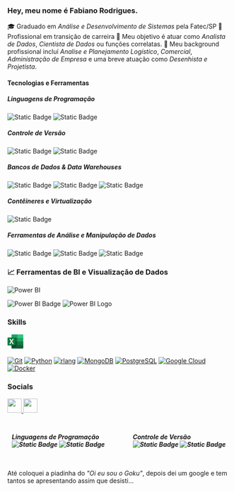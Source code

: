 ### Hey, meu nome é Fabiano Rodrigues.


:mortar_board: Graduado em _Análise e Desenvolvimento de Sistemas_ pela Fatec/SP
:briefcase: Profissional em transição de carreira
:dart: Meu objetivo é atuar como _Analista de Dados_, _Cientista de Dados_ ou funções correlatas.
:star2: Meu background profissional incluí _Analise e Planejamento Logístico_, _Comercial_, _Administração de Empresa_ e uma breve atuação como _Desenhista e Projetista_. 

#### Tecnologias e Ferramentas

##### Linguagens de Programação  
![Static Badge](https://img.shields.io/badge/Python-gold?style=for-the-badge&logo=python&logoColor=white&labelColor=black) ![Static Badge](https://img.shields.io/badge/R-gold?style=for-the-badge&logo=R&logoColor=white&labelColor=black)

##### Controle de Versão  
![Static Badge](https://img.shields.io/badge/Git-gold?style=for-the-badge&logo=git&logoColor=white&labelColor=black) ![Static Badge](https://img.shields.io/badge/GitHub-gold?style=for-the-badge&logo=github&logoColor=white&labelColor=black)

##### Bancos de Dados & Data Warehouses  
![Static Badge](https://img.shields.io/badge/Postgre%20sql-gold?style=for-the-badge&logo=postgresql&logoColor=white&labelColor=black) ![Static Badge](https://img.shields.io/badge/mongodb-gold?style=for-the-badge&logo=mongodb&logoColor=white&labelColor=black) ![Static Badge](https://img.shields.io/badge/bigquery-gold?style=for-the-badge&logo=googlebigquery&logoColor=white&labelColor=black)

##### Contêineres e Virtualização  
![Static Badge](https://img.shields.io/badge/docker-gold?style=for-the-badge&logo=Docker&logoColor=white&labelColor=black)

##### Ferramentas de Análise e Manipulação de Dados
![Static Badge](https://img.shields.io/badge/Pandas-gold?style=for-the-badge&logo=Pandas&logoColor=white&labelColor=black)
![Static Badge](https://img.shields.io/badge/excel-gold?style=for-the-badge&logo=excel&logoColor=white&labelColor=black)
![Static Badge](https://img.shields.io/badge/sheets-gold?style=for-the-badge&logo=GoogleSheets&logoColor=white&labelColor=black)

### 📈 Ferramentas de BI e Visualização de Dados  
![Power BI](https://img.shields.io/badge/Power%20BI-gold?style=for-the-badge&logo=powerbi&logoColor=white&labelColor=black)

![Power BI Badge](https://img.shields.io/badge/Power%20BI-gold?style=for-the-badge&logo=google&logoColor=white&labelColor=black) ![Power BI Logo](https://upload.wikimedia.org/wikipedia/commons/1/1f/Power_BI_Logo.svg)


### Skills

<img src="assets\excel-4.svg" width="36" height="36" alt="Git" />

<p align="left">
    <a href="https://git-scm.com/" target="_blank" rel="noreferrer"><img src="https://raw.githubusercontent.com/danielcranney/readme-generator/main/public/icons/skills/git-colored.svg" width="36" height="36" alt="Git" /></a>
    <a href="https://www.python.org/" target="_blank" rel="noreferrer"><img src="https://raw.githubusercontent.com/danielcranney/readme-generator/main/public/icons/skills/python-colored.svg" width="36" height="36" alt="Python" /></a>
    <a href="https://www.r-project.org/" target="_blank" rel="noreferrer"><img src="https://raw.githubusercontent.com/danielcranney/readme-generator/main/public/icons/skills/rlang-colored.svg" width="36" height="36" alt="rlang" /></a>
    <a href="https://www.mongodb.com/" target="_blank" rel="noreferrer"><img src="https://raw.githubusercontent.com/danielcranney/readme-generator/main/public/icons/skills/mongodb-colored.svg" width="36" height="36" alt="MongoDB" /></a>
    <a href="https://www.postgresql.org/" target="_blank" rel="noreferrer"><img src="https://raw.githubusercontent.com/danielcranney/readme-generator/main/public/icons/skills/postgresql-colored.svg" width="36" height="36" alt="PostgreSQL" /></a>
    <a href="https://cloud.google.com/" target="_blank" rel="noreferrer"><img src="https://raw.githubusercontent.com/danielcranney/readme-generator/main/public/icons/skills/googlecloud-colored.svg" width="36" height="36" alt="Google Cloud" /></a>
    <a href="https://www.docker.com/" target="_blank" rel="noreferrer"><img src="https://raw.githubusercontent.com/danielcranney/readme-generator/main/public/icons/skills/docker-colored.svg" width="36" height="36" alt="Docker" /></a>
</p>

### Socials

<p align="left"> <a href="http://www.instagram.com/rodriguesfs" target="_blank" rel="noreferrer"> <picture> <source media="(prefers-color-scheme: dark)" srcset="https://raw.githubusercontent.com/danielcranney/readme-generator/main/public/icons/socials/instagram-dark.svg" /> <source media="(prefers-color-scheme: light)" srcset="https://raw.githubusercontent.com/danielcranney/readme-generator/main/public/icons/socials/instagram.svg" /> <img src="https://raw.githubusercontent.com/danielcranney/readme-generator/main/public/icons/socials/instagram.svg" width="32" height="32" /> </picture> </a> <a href="https://www.linkedin.com/in/fabianosr" target="_blank" rel="noreferrer"> <picture> <source media="(prefers-color-scheme: dark)" srcset="https://raw.githubusercontent.com/danielcranney/readme-generator/main/public/icons/socials/linkedin-dark.svg" /> <source media="(prefers-color-scheme: light)" srcset="https://raw.githubusercontent.com/danielcranney/readme-generator/main/public/icons/socials/linkedin.svg" /> <img src="https://raw.githubusercontent.com/danielcranney/readme-generator/main/public/icons/socials/linkedin.svg" width="32" height="32" /> </picture> </a></p>


<div style="display: flex; justify-content: space-between;">
  <div style="flex: 1; padding: 10px;">
    <h5>Linguagens de Programação<br>  
        <a>
        <img alt="Static Badge" src="https://img.shields.io/badge/Python-gold?style=for-the-badge&logo=python&logoColor=white&labelColor=black"> <img alt="Static Badge" src="https://img.shields.io/badge/R-gold?style=for-the-badge&logo=R&logoColor=white&labelColor=black">

  </div>
  <div style="flex: 1; padding: 10px;">
    <h5>Controle de Versão<br>  
    <img alt="Static Badge" src="https://img.shields.io/badge/Python-gold?style=for-the-badge&logo=python&logoColor=white&labelColor=black"> <img alt="Static Badge" src="https://img.shields.io/badge/R-gold?style=for-the-badge&logo=R&logoColor=white&labelColor=black">
  </div>
</div>

Até coloquei a piadinha do _"Oi eu sou o Goku"_, depois dei um google e tem tantos se apresentando assim que desisti...